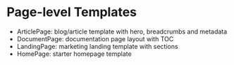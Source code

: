 # Page-level Templates

- ArticlePage: blog/article template with hero, breadcrumbs and metadata
- DocumentPage: documentation page layout with TOC
- LandingPage: marketing landing template with sections
- HomePage: starter homepage template
